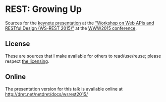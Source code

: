 # REST: Growing Up

Sources for the [keynote presentation](http://dret.net/netdret/publications#wsrest2015-talk) at the ["Workshop on Web APIs and RESTful Design (WS-REST 2015)"](http://ws-rest.org/2015/) at the [WWW2015 conference](http://www.www2015.it/).

## License

These are sources that I make available for others to read/use/reuse; please respect [the licensing](../LICENSE).

## Online

The presentation version for this talk is available online at http://dret.net/netdret/docs/wsrest2015/
